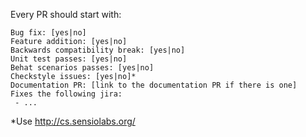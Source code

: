 Every PR should start with:

```
Bug fix: [yes|no]
Feature addition: [yes|no]
Backwards compatibility break: [yes|no]
Unit test passes: [yes|no]
Behat scenarios passes: [yes|no]
Checkstyle issues: [yes|no]*
Documentation PR: [link to the documentation PR if there is one]
Fixes the following jira:
 - ...
```

*Use http://cs.sensiolabs.org/
